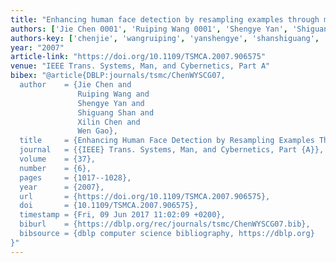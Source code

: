```yaml
---
title: "Enhancing human face detection by resampling examples through manifolds"
authors: ['Jie Chen 0001', 'Ruiping Wang 0001', 'Shengye Yan', 'Shiguang Shan', 'Xilin Chen', 'Wen Gao 0001']
authors-key: ['chenjie', 'wangruiping', 'yanshengye', 'shanshiguang', 'chenxilin', 'gaowen']
year: "2007"
article-link: "https://doi.org/10.1109/TSMCA.2007.906575"
venue: "IEEE Trans. Systems, Man, and Cybernetics, Part A"
bibex: "@article{DBLP:journals/tsmc/ChenWYSCG07,
  author    = {Jie Chen and
               Ruiping Wang and
               Shengye Yan and
               Shiguang Shan and
               Xilin Chen and
               Wen Gao},
  title     = {Enhancing Human Face Detection by Resampling Examples Through Manifolds},
  journal   = {{IEEE} Trans. Systems, Man, and Cybernetics, Part {A}},
  volume    = {37},
  number    = {6},
  pages     = {1017--1028},
  year      = {2007},
  url       = {https://doi.org/10.1109/TSMCA.2007.906575},
  doi       = {10.1109/TSMCA.2007.906575},
  timestamp = {Fri, 09 Jun 2017 11:02:09 +0200},
  biburl    = {https://dblp.org/rec/journals/tsmc/ChenWYSCG07.bib},
  bibsource = {dblp computer science bibliography, https://dblp.org}
}"
---
```

